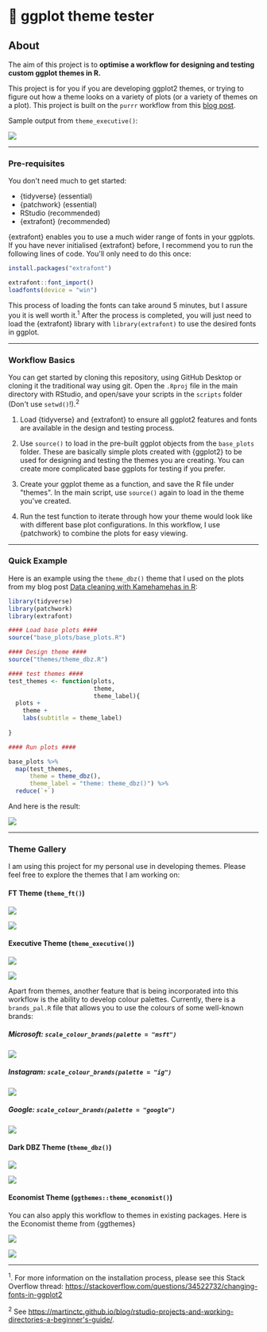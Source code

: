 # 🎨 ggplot theme tester

## About

The aim of this project is to **optimise a workflow for designing and testing custom ggplot themes in R.** 

This project is for you if you are developing ggplot2 themes, or trying to figure out how a theme looks on a variety of plots (or a variety of themes on a plot). This project is built on the `purrr` workflow from this [blog post](https://martinctc.github.io/blog/vignette-generate-your-own-ggplot-theme-gallery/).

Sample output from `theme_executive()`:

![](/examples/example_executive.png)

---

### Pre-requisites

You don't need much to get started:

- {tidyverse} (essential) 
- {patchwork} (essential)
- RStudio (recommended)
- {extrafont} (recommended)

{extrafont} enables you to use a much wider range of fonts in your ggplots. If you have never initialised {extrafont} before, I recommend you to run the following lines of code. You'll only need to do this once:
```r
install.packages("extrafont")

extrafont::font_import()
loadfonts(device = "win")
```
This process of loading the fonts can take around 5 minutes, but I assure you it is well worth it.<sup>1</sup> After the process is completed, you will just need to load the {extrafont} library with `library(extrafont)` to use the desired fonts in ggplot.

---
### Workflow Basics

You can get started by cloning this repository, using GitHub Desktop or cloning it the traditional way using git. Open the `.Rproj` file in the main directory with RStudio, and open/save your scripts in the `scripts` folder (Don't use `setwd()`!).<sup>2</sup>

1. Load {tidyverse} and {extrafont} to ensure all ggplot2 features and fonts are available in the design and testing process.

2. Use `source()` to load in the pre-built ggplot objects from the `base_plots` folder. These are basically simple plots created with {ggplot2} to be used for designing and testing the themes you are creating. You can create more complicated base ggplots for testing if you prefer.

3. Create your ggplot theme as a function, and save the R file under "themes". In the main script, use `source()` again to load in the theme you've created. 

4. Run the test function to iterate through how your theme would look like with different base plot configurations. In this workflow, I use {patchwork} to combine the plots for easy viewing.

---

### Quick Example

Here is an example using the `theme_dbz()` theme that I used on the plots from my blog post [Data cleaning with Kamehamehas in R](https://martinctc.github.io/blog/data-cleaning-with-kamehamehas-in-r/):

```r
library(tidyverse)
library(patchwork)
library(extrafont)

#### Load base plots ####
source("base_plots/base_plots.R")

#### Design theme ####
source("themes/theme_dbz.R")

#### test themes ####
test_themes <- function(plots,
                        theme,
                        theme_label){
  plots +
    theme +
    labs(subtitle = theme_label)
  
}

#### Run plots ####

base_plots %>%
  map(test_themes,
      theme = theme_dbz(),
      theme_label = "theme: theme_dbz()") %>%
  reduce(`+`)

```

And here is the result:

![](examples/example_dbz.png)

---

### Theme Gallery

I am using this project for my personal use in developing themes. Please feel free to explore the themes that I am working on: 

#### FT Theme (`theme_ft()`)

![](examples/example_ft.png)

![](examples/example_ft2.png)

#### Executive Theme (`theme_executive()`)

![](/examples/example_executive.png)

![](/examples/example_executive2.png)

Apart from themes, another feature that is being incorporated into this workflow is the ability to develop colour palettes. Currently, there is a `brands_pal.R` file that allows you to use the colours of some well-known brands:

##### Microsoft: `scale_colour_brands(palette = "msft")`

![](/examples/example_executive2_msft.png)

##### Instagram: `scale_colour_brands(palette = "ig")`

![](/examples/example_executive2_ig.png)

##### Google: `scale_colour_brands(palette = "google")`

![](/examples/example_executive2_google.png)


#### Dark DBZ Theme (`theme_dbz()`)

![](/examples/example_dbz.png)

![](/examples/example_dbz2.png)

#### Economist Theme (`ggthemes::theme_economist()`)

You can also apply this workflow to themes in existing packages. Here is the Economist theme from {ggthemes}

![](/examples/example_economist.png)

![](/examples/example_economist2.png)

---

<sup>1</sup>. For more information on the installation process, please see this Stack Overflow thread: https://stackoverflow.com/questions/34522732/changing-fonts-in-ggplot2

<sup>2</sup> See https://martinctc.github.io/blog/rstudio-projects-and-working-directories-a-beginner's-guide/.
